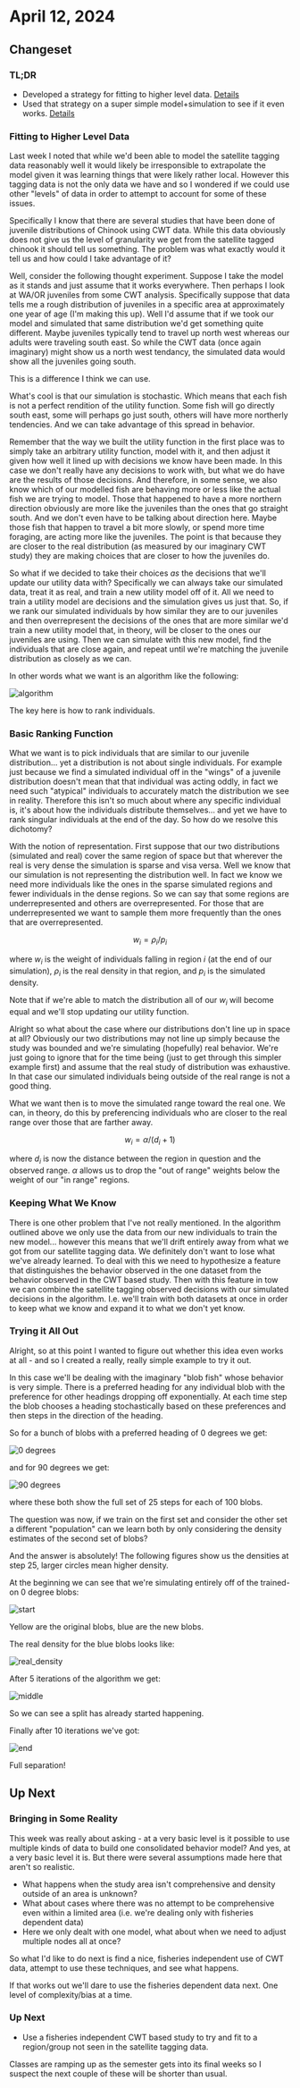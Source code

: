 # April 12, 2024

## Changeset

### TL;DR

- Developed a strategy for fitting to higher level data. [Details](#fitting-to-higher-level-data)
- Used that strategy on a super simple model+simulation to see if it even works. [Details](#trying-it-all-out)

### Fitting to Higher Level Data

Last week I noted that while we'd been able to model the satellite tagging data reasonably well it would likely be irresponsible to extrapolate the model given it was learning things that were likely rather local. However this tagging data is not the only 
data we have and so I wondered if we could use other "levels" of data in order to attempt to account for some of these 
issues. 

Specifically I know that there are several studies that have been done of juvenile distributions of Chinook using CWT data. 
While this data obviously does not give us the level of granularity we get from the satellite tagged chinook it should tell 
us something. The problem was what exactly would it tell us and how could I take advantage of it?

Well, consider the following thought experiment. Suppose I take the model as it stands and just assume that it works everywhere.
Then perhaps I look at WA/OR juveniles from some CWT analysis. Specifically suppose that data tells me a rough distribution
of juveniles in a specific area at approximately one year of age (I'm making this up). Well I'd assume that if we took our model
and simulated that same distribution we'd get something quite different. Maybe juveniles typically tend to travel up north west
whereas our adults were traveling south east. So while the CWT data (once again imaginary) might show us a north west tendancy, the simulated data would show all the juveniles going south. 

This is a difference I think we can use. 

What's cool is that our simulation is stochastic. Which means that each fish is not a perfect rendition of the utility function. 
Some fish will go directly south east, some will perhaps go just south, others will have more northerly tendencies. And we can 
take advantage of this spread in behavior. 

Remember that the way we built the utility function in the first place was to simply take an arbitrary utility function, model 
with it, and then adjust it given how well it lined up with decisions we know have been made. In this case we don't really have
any decisions to work with, but what we do have are the results of those decisions. And therefore, in some sense, we also know
which of our modelled fish are behaving more or less like the actual fish we are trying to model. Those that happened to have a
more northern direction obviously are more like the juveniles than the ones that go straight south. And we don't even have to be talking about direction here. Maybe those fish that happen to travel a bit more slowly, or spend more time foraging, are acting more like the juveniles. The point is that because they are closer to the real distribution (as measured by our imaginary CWT study) they are making choices that are closer to how the juveniles do. 

So what if we decided to take their choices *as* the decisions that we'll update our utility data with? Specifically we can always
take our simulated data, treat it as real, and train a new utility model off of it. All we need to train a utility model are
decisions and the simulation gives us just that. So, if we rank our simulated individuals by how similar they are to our juveniles and then overrepresent the decisions of the ones that are more similar we'd train a new utility model that, in theory, will be closer to the ones our juveniles are using. Then we can simulate with this new model, find the individuals that are close again, and repeat until we're matching the juvenile distribution as closely as we can. 

In other words what we want is an algorithm like the following:

![algorithm](2024_04_12/algo.png)

The key here is how to rank individuals.

### Basic Ranking Function

What we want is to pick individuals that are similar to our juvenile distribution... yet a distribution is not about single individuals. For example just because we find a simulated individual off in the "wings" of a juvenile distribution doesn't mean that that individual was acting oddly, in fact we need such "atypical" individuals to accurately match the distribution we see in reality. Therefore this isn't so much about where any specific individual is, it's about how the individuals distribute themselves... and yet we have to rank singular individuals at the end of the day. So how do we resolve this dichotomy? 

With the notion of representation. First suppose that our two distributions (simulated and real) cover the same region of space but that wherever the real is very dense the simulation is sparse and visa versa. Well we know that our simulation is not representing the distribution well. In fact we know we need more individuals like the ones in the sparse simulated regions and fewer individuals in the dense regions. So we can say that some regions are underrepresented and others are overrepresented. For those that are underrepresented we want to sample them more frequently than the ones that are overrepresented.

$$w_i = \rho_i / p_i$$

where $w_i$ is the weight of individuals falling in region $i$ (at the end of our simulation), $\rho_i$ is the real density in that region, and $p_i$ is the simulated density. 

Note that if we're able to match the distribution all of our $w_i$ will become equal and we'll stop updating our utility function. 

Alright so what about the case where our distributions don't line up in space at all? Obviously our two distributions may not line up simply because the study was bounded and we're simulating (hopefully) real behavior. We're just going to ignore that for the time being (just to get through this simpler example first) and assume that the real study of distribution was exhaustive. In that case our simulated individuals being outside of the real range is not a good thing. 

What we want then is to move the simulated range toward the real one. We can, in theory, do this by preferencing individuals who are closer to the real range over those that are farther away. 

$$w_i = \alpha / (d_i + 1)$$

where $d_i$ is now the distance between the region in question and the observed range. $\alpha$ allows us to drop the "out of range" weights below the weight of our "in range" regions.

### Keeping What We Know

There is one other problem that I've not really mentioned. In the algorithm outlined above we only use the data from our new individuals to train the new model... however this means that we'll drift entirely away from what we got from our satellite tagging data. We definitely don't want to lose what we've already learned. To deal with this we need to hypothesize a feature that distinguishes the behavior observed in the one dataset from the behavior observed in the CWT based study. Then with this feature in tow we can combine the satellite tagging observed decisions with our simulated decisions in the algorithm. I.e. we'll train with both datasets at once in order to keep what we know and expand it to what we don't yet know. 

### Trying it All Out

Alright, so at this point I wanted to figure out whether this idea even works at all - and so I created a really, really simple example to try it out. 

In this case we'll be dealing with the imaginary "blob fish" whose behavior is very simple. There is a preferred heading for any individual blob with the preference for other headings dropping off exponentially. At each time step the blob chooses a heading stochastically based on these preferences and then steps in the direction of the heading. 

So for a bunch of blobs with a preferred heading of 0 degrees we get:

![0 degrees](2024_04_12/degrees_0.png)

and for 90 degrees we get:

![90 degrees](2024_04_12/degrees_90.png)

where these both show the full set of 25 steps for each of
100 blobs. 

The question was now, if we train on the first set and consider the other set a different "population" can we learn both by only considering the density estimates of the second set of blobs?

And the answer is absolutely! The following figures show us the densities at step 25, larger circles mean higher density.

At the beginning we can see that we're simulating entirely off of the trained-on 0 degree blobs:

![start](2024_04_12/start.png)

Yellow are the original blobs, blue are the new blobs.

The real density for the blue blobs looks like:

![real_density](2024_04_12/real_density.png)

After 5 iterations of the algorithm we get:

![middle](2024_04_12/middle.png)

So we can see a split has already started happening.

Finally after 10 iterations we've got:

![end](2024_04_12/end.png)

Full separation!

## Up Next

### Bringing in Some Reality

This week was really about asking - at a very basic level is it possible to use multiple kinds of data to build one consolidated behavior model? And yes, at a very basic level it is. But there were several assumptions made here that aren't so realistic.

- What happens when the study area isn't comprehensive and density outside of an area is unknown? 
- What about cases where there was no attempt to be comprehensive even within a limited area (i.e. we're dealing only with fisheries dependent data)
- Here we only dealt with one model, what about when we need to adjust multiple nodes all at once? 

So what I'd like to do next is find a nice, fisheries independent use of CWT data, attempt to use these techniques, and see what happens. 

If that works out we'll dare to use the fisheries dependent data next. One level of complexity/bias at a time. 

### Up Next

- Use a fisheries independent CWT based study to try and fit to a region/group not seen in the satellite tagging data. 

Classes are ramping up as the semester gets into its final weeks so I suspect the next couple of these will be shorter than usual.